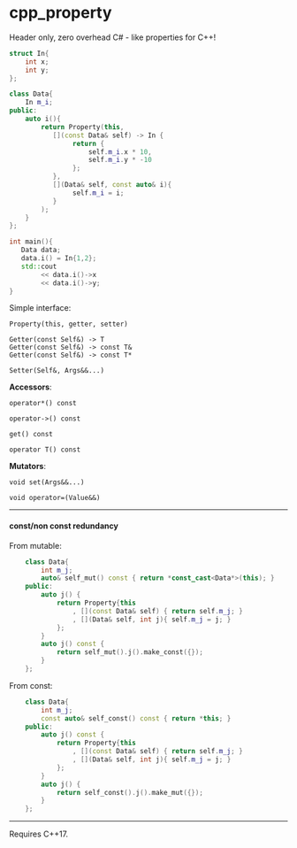 # cpp_property
Header only, zero overhead C# - like properties for C++!

```c++
struct In{
    int x;
    int y;
};

class Data{
    In m_i;
public:
    auto i(){
        return Property(this,
           [](const Data& self) -> In {
                return {
                    self.m_i.x * 10,
                    self.m_i.y * -10
                };
           },
           [](Data& self, const auto& i){
                self.m_i = i;
           }
        );
    }
};

int main(){
   Data data;
   data.i() = In{1,2};
   std::cout
        << data.i()->x
        << data.i()->y;
}
```

Simple interface:
```
Property(this, getter, setter)
```

```
Getter(const Self&) -> T
Getter(const Self&) -> const T&
Getter(const Self&) -> const T*
```

```
Setter(Self&, Args&&...)
```


**Accessors**:

`operator*() const`

`operator->() const`

`get() const`

`operator T() const`


**Mutators**:

`void set(Args&&...)`

`void operator=(Value&&)`


---

#### const/non const redundancy

From mutable:
```c++
    class Data{
        int m_j;
        auto& self_mut() const { return *const_cast<Data*>(this); }
    public:
        auto j() {
            return Property{this
                , [](const Data& self) { return self.m_j; }
                , [](Data& self, int j){ self.m_j = j; }
            };
        }
        auto j() const {
            return self_mut().j().make_const({});
        }
    };
```


From const:
```c++
    class Data{
        int m_j;
        const auto& self_const() const { return *this; }
    public:
        auto j() const {
            return Property{this
                , [](const Data& self) { return self.m_j; }
                , [](Data& self, int j){ self.m_j = j; }
            };
        }
        auto j() {
            return self_const().j().make_mut({});
        }
    };
```

---


Requires C++17.